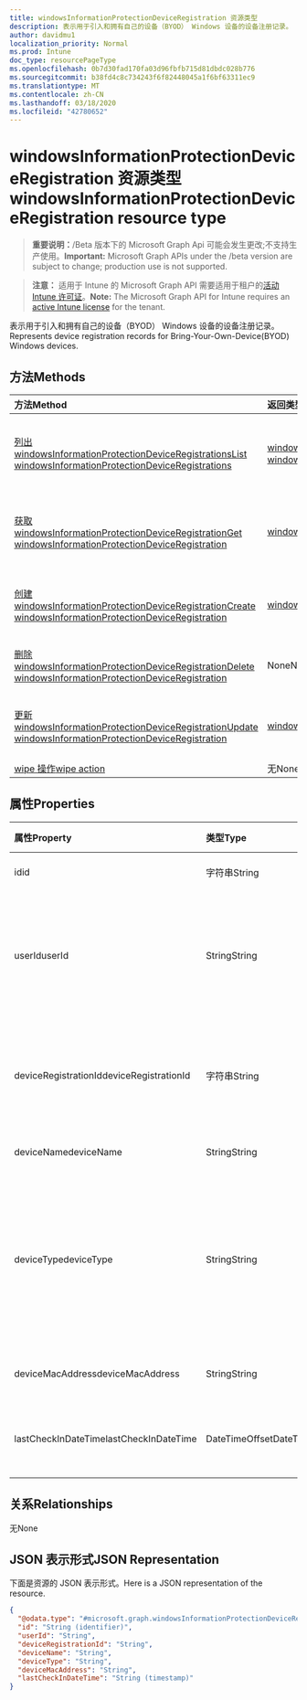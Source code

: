 ```yaml
---
title: windowsInformationProtectionDeviceRegistration 资源类型
description: 表示用于引入和拥有自己的设备（BYOD） Windows 设备的设备注册记录。
author: davidmu1
localization_priority: Normal
ms.prod: Intune
doc_type: resourcePageType
ms.openlocfilehash: 0b7d30fad170fa03d96fbfb715d81dbdc028b776
ms.sourcegitcommit: b38fd4c8c734243f6f82448045a1f6bf63311ec9
ms.translationtype: MT
ms.contentlocale: zh-CN
ms.lasthandoff: 03/18/2020
ms.locfileid: "42780652"
---
```

# <a name="windowsinformationprotectiondeviceregistration-resource-type"></a><span data-ttu-id="7c916-103">windowsInformationProtectionDeviceRegistration 资源类型</span><span class="sxs-lookup"><span data-stu-id="7c916-103">windowsInformationProtectionDeviceRegistration resource type</span></span>

> <span data-ttu-id="7c916-104">**重要说明：**/Beta 版本下的 Microsoft Graph Api 可能会发生更改;不支持生产使用。</span><span class="sxs-lookup"><span data-stu-id="7c916-104">**Important:** Microsoft Graph APIs under the /beta version are subject to change; production use is not supported.</span></span>

> <span data-ttu-id="7c916-105">**注意：** 适用于 Intune 的 Microsoft Graph API 需要适用于租户的[活动 Intune 许可证](https://go.microsoft.com/fwlink/?linkid=839381)。</span><span class="sxs-lookup"><span data-stu-id="7c916-105">**Note:** The Microsoft Graph API for Intune requires an [active Intune license](https://go.microsoft.com/fwlink/?linkid=839381) for the tenant.</span></span>

<span data-ttu-id="7c916-106">表示用于引入和拥有自己的设备（BYOD） Windows 设备的设备注册记录。</span><span class="sxs-lookup"><span data-stu-id="7c916-106">Represents device registration records for Bring-Your-Own-Device(BYOD) Windows devices.</span></span>

## <a name="methods"></a><span data-ttu-id="7c916-107">方法</span><span class="sxs-lookup"><span data-stu-id="7c916-107">Methods</span></span>
|<span data-ttu-id="7c916-108">方法</span><span class="sxs-lookup"><span data-stu-id="7c916-108">Method</span></span>|<span data-ttu-id="7c916-109">返回类型</span><span class="sxs-lookup"><span data-stu-id="7c916-109">Return Type</span></span>|<span data-ttu-id="7c916-110">说明</span><span class="sxs-lookup"><span data-stu-id="7c916-110">Description</span></span>|
|:---|:---|:---|
|[<span data-ttu-id="7c916-111">列出 windowsInformationProtectionDeviceRegistrations</span><span class="sxs-lookup"><span data-stu-id="7c916-111">List windowsInformationProtectionDeviceRegistrations</span></span>](../api/intune-mam-windowsinformationprotectiondeviceregistration-list.md)|<span data-ttu-id="7c916-112">[windowsInformationProtectionDeviceRegistration](../resources/intune-mam-windowsinformationprotectiondeviceregistration.md)集合</span><span class="sxs-lookup"><span data-stu-id="7c916-112">[windowsInformationProtectionDeviceRegistration](../resources/intune-mam-windowsinformationprotectiondeviceregistration.md) collection</span></span>|<span data-ttu-id="7c916-113">列出[windowsInformationProtectionDeviceRegistration](../resources/intune-mam-windowsinformationprotectiondeviceregistration.md)对象的属性和关系。</span><span class="sxs-lookup"><span data-stu-id="7c916-113">List properties and relationships of the [windowsInformationProtectionDeviceRegistration](../resources/intune-mam-windowsinformationprotectiondeviceregistration.md) objects.</span></span>|
|[<span data-ttu-id="7c916-114">获取 windowsInformationProtectionDeviceRegistration</span><span class="sxs-lookup"><span data-stu-id="7c916-114">Get windowsInformationProtectionDeviceRegistration</span></span>](../api/intune-mam-windowsinformationprotectiondeviceregistration-get.md)|[<span data-ttu-id="7c916-115">windowsInformationProtectionDeviceRegistration</span><span class="sxs-lookup"><span data-stu-id="7c916-115">windowsInformationProtectionDeviceRegistration</span></span>](../resources/intune-mam-windowsinformationprotectiondeviceregistration.md)|<span data-ttu-id="7c916-116">读取[windowsInformationProtectionDeviceRegistration](../resources/intune-mam-windowsinformationprotectiondeviceregistration.md)对象的属性和关系。</span><span class="sxs-lookup"><span data-stu-id="7c916-116">Read properties and relationships of the [windowsInformationProtectionDeviceRegistration](../resources/intune-mam-windowsinformationprotectiondeviceregistration.md) object.</span></span>|
|[<span data-ttu-id="7c916-117">创建 windowsInformationProtectionDeviceRegistration</span><span class="sxs-lookup"><span data-stu-id="7c916-117">Create windowsInformationProtectionDeviceRegistration</span></span>](../api/intune-mam-windowsinformationprotectiondeviceregistration-create.md)|[<span data-ttu-id="7c916-118">windowsInformationProtectionDeviceRegistration</span><span class="sxs-lookup"><span data-stu-id="7c916-118">windowsInformationProtectionDeviceRegistration</span></span>](../resources/intune-mam-windowsinformationprotectiondeviceregistration.md)|<span data-ttu-id="7c916-119">创建新的[windowsInformationProtectionDeviceRegistration](../resources/intune-mam-windowsinformationprotectiondeviceregistration.md)对象。</span><span class="sxs-lookup"><span data-stu-id="7c916-119">Create a new [windowsInformationProtectionDeviceRegistration](../resources/intune-mam-windowsinformationprotectiondeviceregistration.md) object.</span></span>|
|[<span data-ttu-id="7c916-120">删除 windowsInformationProtectionDeviceRegistration</span><span class="sxs-lookup"><span data-stu-id="7c916-120">Delete windowsInformationProtectionDeviceRegistration</span></span>](../api/intune-mam-windowsinformationprotectiondeviceregistration-delete.md)|<span data-ttu-id="7c916-121">None</span><span class="sxs-lookup"><span data-stu-id="7c916-121">None</span></span>|<span data-ttu-id="7c916-122">删除[windowsInformationProtectionDeviceRegistration](../resources/intune-mam-windowsinformationprotectiondeviceregistration.md)。</span><span class="sxs-lookup"><span data-stu-id="7c916-122">Deletes a [windowsInformationProtectionDeviceRegistration](../resources/intune-mam-windowsinformationprotectiondeviceregistration.md).</span></span>|
|[<span data-ttu-id="7c916-123">更新 windowsInformationProtectionDeviceRegistration</span><span class="sxs-lookup"><span data-stu-id="7c916-123">Update windowsInformationProtectionDeviceRegistration</span></span>](../api/intune-mam-windowsinformationprotectiondeviceregistration-update.md)|[<span data-ttu-id="7c916-124">windowsInformationProtectionDeviceRegistration</span><span class="sxs-lookup"><span data-stu-id="7c916-124">windowsInformationProtectionDeviceRegistration</span></span>](../resources/intune-mam-windowsinformationprotectiondeviceregistration.md)|<span data-ttu-id="7c916-125">更新[windowsInformationProtectionDeviceRegistration](../resources/intune-mam-windowsinformationprotectiondeviceregistration.md)对象的属性。</span><span class="sxs-lookup"><span data-stu-id="7c916-125">Update the properties of a [windowsInformationProtectionDeviceRegistration](../resources/intune-mam-windowsinformationprotectiondeviceregistration.md) object.</span></span>|
|[<span data-ttu-id="7c916-126">wipe 操作</span><span class="sxs-lookup"><span data-stu-id="7c916-126">wipe action</span></span>](../api/intune-mam-windowsinformationprotectiondeviceregistration-wipe.md)|<span data-ttu-id="7c916-127">无</span><span class="sxs-lookup"><span data-stu-id="7c916-127">None</span></span>|<span data-ttu-id="7c916-128">尚未记录</span><span class="sxs-lookup"><span data-stu-id="7c916-128">Not yet documented</span></span>|

## <a name="properties"></a><span data-ttu-id="7c916-129">属性</span><span class="sxs-lookup"><span data-stu-id="7c916-129">Properties</span></span>
|<span data-ttu-id="7c916-130">属性</span><span class="sxs-lookup"><span data-stu-id="7c916-130">Property</span></span>|<span data-ttu-id="7c916-131">类型</span><span class="sxs-lookup"><span data-stu-id="7c916-131">Type</span></span>|<span data-ttu-id="7c916-132">说明</span><span class="sxs-lookup"><span data-stu-id="7c916-132">Description</span></span>|
|:---|:---|:---|
|<span data-ttu-id="7c916-133">id</span><span class="sxs-lookup"><span data-stu-id="7c916-133">id</span></span>|<span data-ttu-id="7c916-134">字符串</span><span class="sxs-lookup"><span data-stu-id="7c916-134">String</span></span>|<span data-ttu-id="7c916-135">实体的键。</span><span class="sxs-lookup"><span data-stu-id="7c916-135">Key of the entity.</span></span>|
|<span data-ttu-id="7c916-136">userId</span><span class="sxs-lookup"><span data-stu-id="7c916-136">userId</span></span>|<span data-ttu-id="7c916-137">String</span><span class="sxs-lookup"><span data-stu-id="7c916-137">String</span></span>|<span data-ttu-id="7c916-138">与此设备注册记录相关联的 UserId。</span><span class="sxs-lookup"><span data-stu-id="7c916-138">UserId associated with this device registration record.</span></span>|
|<span data-ttu-id="7c916-139">deviceRegistrationId</span><span class="sxs-lookup"><span data-stu-id="7c916-139">deviceRegistrationId</span></span>|<span data-ttu-id="7c916-140">字符串</span><span class="sxs-lookup"><span data-stu-id="7c916-140">String</span></span>|<span data-ttu-id="7c916-141">此设备注册记录的设备标识符。</span><span class="sxs-lookup"><span data-stu-id="7c916-141">Device identifier for this device registration record.</span></span>|
|<span data-ttu-id="7c916-142">deviceName</span><span class="sxs-lookup"><span data-stu-id="7c916-142">deviceName</span></span>|<span data-ttu-id="7c916-143">String</span><span class="sxs-lookup"><span data-stu-id="7c916-143">String</span></span>|<span data-ttu-id="7c916-144">设备名称。</span><span class="sxs-lookup"><span data-stu-id="7c916-144">Device name.</span></span>|
|<span data-ttu-id="7c916-145">deviceType</span><span class="sxs-lookup"><span data-stu-id="7c916-145">deviceType</span></span>|<span data-ttu-id="7c916-146">String</span><span class="sxs-lookup"><span data-stu-id="7c916-146">String</span></span>|<span data-ttu-id="7c916-147">设备类型，例如，Windows 便携式计算机 VS Windows phone。</span><span class="sxs-lookup"><span data-stu-id="7c916-147">Device type, for example, Windows laptop VS Windows phone.</span></span>|
|<span data-ttu-id="7c916-148">deviceMacAddress</span><span class="sxs-lookup"><span data-stu-id="7c916-148">deviceMacAddress</span></span>|<span data-ttu-id="7c916-149">String</span><span class="sxs-lookup"><span data-stu-id="7c916-149">String</span></span>|<span data-ttu-id="7c916-150">设备 Mac 地址。</span><span class="sxs-lookup"><span data-stu-id="7c916-150">Device Mac address.</span></span>|
|<span data-ttu-id="7c916-151">lastCheckInDateTime</span><span class="sxs-lookup"><span data-stu-id="7c916-151">lastCheckInDateTime</span></span>|<span data-ttu-id="7c916-152">DateTimeOffset</span><span class="sxs-lookup"><span data-stu-id="7c916-152">DateTimeOffset</span></span>|<span data-ttu-id="7c916-153">设备的上次签入时间。</span><span class="sxs-lookup"><span data-stu-id="7c916-153">Last checkin time of the device.</span></span>|

## <a name="relationships"></a><span data-ttu-id="7c916-154">关系</span><span class="sxs-lookup"><span data-stu-id="7c916-154">Relationships</span></span>
<span data-ttu-id="7c916-155">无</span><span class="sxs-lookup"><span data-stu-id="7c916-155">None</span></span>

## <a name="json-representation"></a><span data-ttu-id="7c916-156">JSON 表示形式</span><span class="sxs-lookup"><span data-stu-id="7c916-156">JSON Representation</span></span>
<span data-ttu-id="7c916-157">下面是资源的 JSON 表示形式。</span><span class="sxs-lookup"><span data-stu-id="7c916-157">Here is a JSON representation of the resource.</span></span>
<!-- {
  "blockType": "resource",
  "keyProperty": "id",
  "@odata.type": "microsoft.graph.windowsInformationProtectionDeviceRegistration"
}
-->
``` json
{
  "@odata.type": "#microsoft.graph.windowsInformationProtectionDeviceRegistration",
  "id": "String (identifier)",
  "userId": "String",
  "deviceRegistrationId": "String",
  "deviceName": "String",
  "deviceType": "String",
  "deviceMacAddress": "String",
  "lastCheckInDateTime": "String (timestamp)"
}
```



